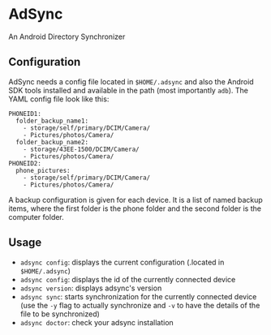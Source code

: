 # AdSync

An Android Directory Synchronizer

## Configuration

AdSync needs a config file located in `$HOME/.adsync` and also the Android SDK tools installed and available in the path (most importantly `adb`). The YAML config file look like this:

```
PHONEID1:
  folder_backup_name1:
    - storage/self/primary/DCIM/Camera/
    - Pictures/photos/Camera/
  folder_backup_name2:
    - storage/43EE-1500/DCIM/Camera/
    - Pictures/photos/Camera/
PHONEID2:
  phone_pictures:
    - storage/self/primary/DCIM/Camera/
    - Pictures/photos/Camera/
```

A backup configuration is given for each device. It is a list of named backup items, where the first folder is the phone folder and the second folder is the computer folder.

## Usage

* `adsync config`: displays the current configuration (.located in `$HOME/.adsync`)
* `adsync config`: displays the id of the currently connected device
* `adsync version`: displays adsync's version
* `adsync sync`: starts synchronization for the currently connected device (use the `-y` flag to actually synchronize and `-v` to have the details of the file to be synchronized)
* `adsync doctor`: check your adsync installation 
